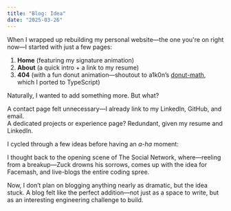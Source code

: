 ```yaml
---
title: "Blog: Idea"
date: "2025-03-26"
---
```


When I wrapped up rebuilding my personal website—the one you're on right now—I started with just a few pages:  

1. **Home** (featuring my signature animation)  
2. **About** (a quick intro + a link to my resume)  
3. **404** (with a fun donut animation—shoutout to a1k0n’s [donut-math](https://www.a1k0n.net/2011/07/20/donut-math.html), which I ported to TypeScript)  

Naturally, I wanted to add something more. But what?  

A contact page felt unnecessary—I already link to my LinkedIn, GitHub, and email.  
A dedicated projects or experience page? Redundant, given my resume and LinkedIn.  

I cycled through a few ideas before having an _a-ha_ moment:  

I thought back to the opening scene of The Social Network, where—reeling from a breakup—Zuck drowns his sorrows, comes up with the idea for Facemash, and live-blogs the entire coding spree.

Now, I don’t plan on blogging anything nearly as dramatic, but the idea stuck. A blog felt like the perfect addition—not just as a space to write, but as an interesting engineering challenge to build.  
